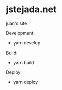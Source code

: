 # jstejada.net

juan's site


Development:

  - yarn develop

Build:

  - yarn build

Deploy:

  - yarn deploy
